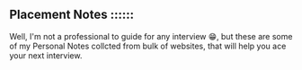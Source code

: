## Placement Notes ::::::
Well, I'm not a professional to guide for any interview 😁, but these are some of my Personal Notes collcted from bulk of websites, that will help you ace your next interview.
